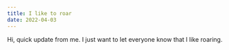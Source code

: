 ```yaml
---
title: I like to roar
date: 2022-04-03
---
```


Hi, quick update from me. I just want to let everyone know that I like roaring.
